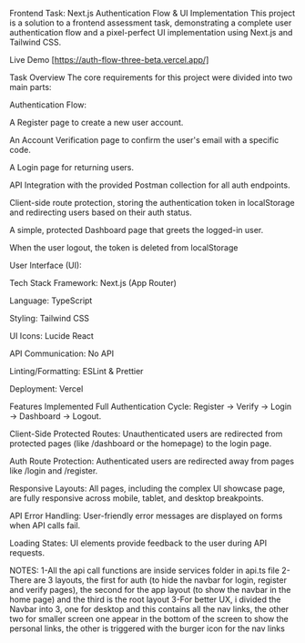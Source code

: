 Frontend Task: Next.js Authentication Flow & UI Implementation
This project is a solution to a frontend assessment task, demonstrating a complete user authentication flow and a pixel-perfect UI implementation using Next.js and Tailwind CSS.

Live Demo
[https://auth-flow-three-beta.vercel.app/]

Task Overview
The core requirements for this project were divided into two main parts:

Authentication Flow:

A Register page to create a new user account.

An Account Verification page to confirm the user's email with a specific code.

A Login page for returning users.

API Integration with the provided Postman collection for all auth endpoints.

Client-side route protection, storing the authentication token in localStorage and redirecting users based on their auth status.

A simple, protected Dashboard page that greets the logged-in user.

When the user logout, the token is deleted from localStorage

User Interface (UI):

Tech Stack
Framework: Next.js (App Router)

Language: TypeScript

Styling: Tailwind CSS

UI Icons: Lucide React

API Communication: No API

Linting/Formatting: ESLint & Prettier

Deployment: Vercel

Features Implemented
Full Authentication Cycle: Register -> Verify -> Login -> Dashboard -> Logout.

Client-Side Protected Routes: Unauthenticated users are redirected from protected pages (like /dashboard or the homepage) to the login page.

Auth Route Protection: Authenticated users are redirected away from pages like /login and /register.

Responsive Layouts: All pages, including the complex UI showcase page, are fully responsive across mobile, tablet, and desktop breakpoints.

API Error Handling: User-friendly error messages are displayed on forms when API calls fail.

Loading States: UI elements provide feedback to the user during API requests.

NOTES:
1-All the api call functions are inside services folder in api.ts file
2-There are 3 layouts, the first for auth (to hide the navbar for login, register and verify pages), the second for the app layout (to show the navbar in the home page) and the third is the root layout
3-For better UX, i divided the Navbar into 3, one for desktop and this contains all the nav links, the other two for smaller screen one appear in the bottom of the screen to show the personal links, the other is triggered with the burger icon for the nav links

